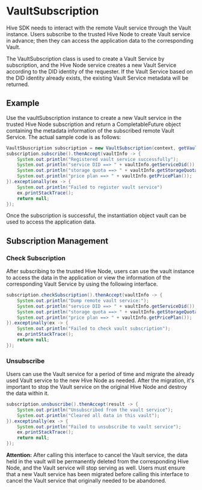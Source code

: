 # VaultSubscription

Hive SDK needs to interact with the remote Vault service through the Vault instance. Users subscribe to the trusted Hive Node to create Vault service in advance; then they can access the application data to the corresponding Vault.

The VaultSubscription class is used to create a Vault Service by subscription, and the Hive Node service creates a new Vault Service according to the DID identity of the requester. If the Vault Service based on the DID identity already exists, the existing Vault Service metadata will be returned.

## Example

Use the vaultSubscription instance to create a new Vault service in the trusted Hive Node subscription and return a CompletableFuture object containing the metadata information of the subscribed remote Vault Service. The actual sample code is as follows:

```java
VaultSbuscription subscription = new VaultSubscription(context, getVaultProvider());
subscription.subscribe().thenAccept(vaultInfo -> {
    System.out.println("Registered vault service successfully");
    System.out.println("service DID ==> " + vaultInfo.getServiceDid());
    System.out.println("storage quota ==> " + vaultInfo.getStorageQuota());
    System.out.println("price plan ==> " + vaultInfo.getPricePlan());
}).exceptionally(ex -> {
    System.out.println("Failed to register vault service")
    ex.printStackTrace();
    return null;
});
```

Once the subscription is successful, the instantiation object vault can be used to access the application data.

## Subscription Management

### Check Subscription

After subscribing to the trusted Hive Node, users can use the vault instance to access the data in the application or view the information of the corresponding Vault Service by using the following interface.

```java
subscription.checkSubscription().thenAccept(vaultInfo -> {
    System.out.println("Dump remote vault service:");
    System.out.println("service DID ==> " + vaultInfo.getServiceDid());
    System.out.println("storage quota ==> " + vaultInfo.getStorageQuota());
    System.out.println("price plan ==> " + vaultInfo.getPricePlan());
}).exceptinally(ex -> {
    System.out.println("Failed to check vault subscription");
    ex.printStackTrace();
    return null;
});
```

### Unsubscribe

Users can use the Vault service for a period of time and migrate the already used Vault service to the new Hive Node as needed. After the migration, it's important to stop the Vault service on the original Hive Node and destroy the data within it.

```java
subscription.unsbuscribe().thenAccept(result -> {
    System.out.println("Unsubscribed from the vault service");
    System.out.println("Cleared all data in this vault");
}).exceptinally(ex -> {
    System.out.println("Failed to unsubscribe to vault service");
    ex.printStackTrace();
    return null;
});
```

**Attention:** After calling this interface to cancel the Vault service, the data held in the vault will be permanently deleted from the corresponding Hive Node, and the Vault service will stop serving as well. Users must ensure that a new Vault service has been migrated before calling this interface to cancel the Vault service that originally needed to be abandoned.

